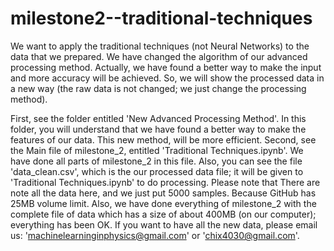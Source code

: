 # milestone2--traditional-techniques
We want to apply the traditional techniques (not Neural Networks) to the data that we prepared. We have changed the algorithm of our advanced processing method. Actually, we have found a better way to make the input and more accuracy will be achieved. So, we will show the processed data in a new way (the raw data is not changed; we just change the processing method).

First, see the folder entitled 'New Advanced Processing Method'. In this folder, you will understand that we have found a better way to make the features of our data. This new method, will be more efficient.
Second, see the Main file of milestone_2, entitled 'Traditional Techniques.ipynb'. We have done all parts of milestone_2 in this file. Also, you can see the file 'data_clean.csv', which is the our processed data file; it will be given to 'Traditional Techniques.ipynb' to do processing. Please note that There are note all the data here, and we just put 5000 samples. Because GitHub has 25MB volume limit. Also, we have done everything of milestone_2 with the complete file of data which has a size of about 400MB (on our computer); everything has been OK. If you want to have all the new data, please email us: 'machinelearninginphysics@gmail.com' or 'chix4030@gmail.com'.
